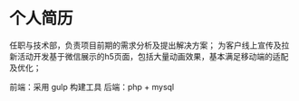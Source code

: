 # 个人简历

任职与技术部，负责项目前期的需求分析及提出解决方案；
为客户线上宣传及拉新活动开发基于微信展示的h5页面，包括大量动画效果，基本满足移动端的适配及优化；

前端：采用 gulp 构建工具
后端：php + mysql
